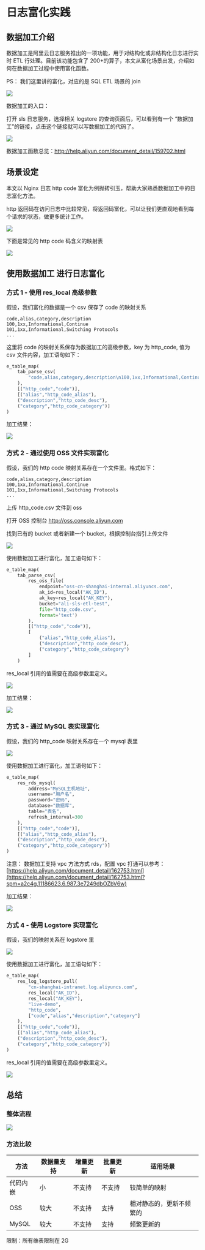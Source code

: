# 日志富化实践

## 数据加工介绍

数据加工是阿里云日志服务推出的一项功能，用于对结构化或非结构化日志进行实时 ETL 行处理。目前该功能包含了 200+的算子，本文从富化场景出发，介绍如何在数据加工过程中使用富化函数。

PS： 我们这里讲的富化，对应的是 SQL ETL 场景的 join

![](/img/dataprocessdemo/数据富化/数据富化整体概念.png)

数据加工的入口：

打开 sls 日志服务，选择相关 logstore 的查询页面后，可以看到有一个 “数据加工”的链接，点击这个链接就可以写数据加工的代码了。

![](/img/dataprocessdemo/begin-data-process.jpg)

数据加工函数总览：http://help.aliyun.com/document_detail/159702.html

## 场景设定

本文以 Nginx 日志 http code 富化为例抛砖引玉，帮助大家熟悉数据加工中的日志富化方法。

http 返回码在访问日志中比较常见，将返回码富化，可以让我们更直观地看到每个请求的状态，做更多统计工作。

![](/img/dataprocessdemo/数据富化/原始日志.png)

下面是常见的 http code 码含义的映射表

![](/img/dataprocessdemo/数据富化/httpcode对照表.png)

## 使用数据加工 进行日志富化

### 方式 1 - 使用 res_local 高级参数

假设，我们富化的数据是一个 csv 保存了 code 的映射关系

```
code,alias,category,description
100,1xx,Informational,Continue
101,1xx,Informational,Switching Protocols
...
```

这里将 code 的映射关系保存为数据加工的高级参数，key 为 http_code, 值为 csv 文件内容，加工语句如下：

```python
e_table_map(
	tab_parse_csv(
		"code,alias,category,description\n100,1xx,Informational,Continue\n101,1xx,Informational,Switching Protocols\n102,1xx,Informational,Processing (WebDAV)\n200,2xx,Success,OK\n201,2xx,Success,Created\n202,2xx,Success,Accepted\n203,2xx,Success,Non-Authoritative Information\n204,2xx,Success,No Content\n205,2xx,Success,Reset Content\n206,2xx,Success,Partial Content\n207,2xx,Success,Multi-Status (WebDAV)\n208,2xx,Success,Already Reported (WebDAV)\n226,2xx,Success,IM Used\n300,3xx,Redirection,Multiple Choices\n301,3xx,Redirection,Moved Permanently\n302,3xx,Redirection,Found\n303,3xx,Redirection,See Other\n304,3xx,Redirection,Not Modified\n305,3xx,Redirection,Use Proxy\n306,3xx,Redirection,(Unused)\n307,3xx,Redirection,Temporary Redirect\n308,3xx,Redirection,Permanent Redirect (experimental)\n400,4xx,Client Error,Bad Request\n401,4xx,Client Error,Unauthorized\n402,4xx,Client Error,Payment Required\n403,4xx,Client Error,Forbidden\n404,4xx,Client Error,Not Found\n405,4xx,Client Error,Method Not Allowed\n406,4xx,Client Error,Not Acceptable\n407,4xx,Client Error,Proxy Authentication Required\n408,4xx,Client Error,Request Timeout\n409,4xx,Client Error,Conflict\n410,4xx,Client Error,Gone\n411,4xx,Client Error,Length Required\n412,4xx,Client Error,Precondition Failed\n413,4xx,Client Error,Request Entity Too Large\n414,4xx,Client Error,Request-URI Too Long\n415,4xx,Client Error,Unsupported Media Type\n416,4xx,Client Error,Requested Range Not Satisfiable\n417,4xx,Client Error,Expectation Failed\n418,4xx,Client Error,I'm a teapot (RFC 2324)\n420,4xx,Client Error,Enhance Your Calm (Twitter)\n422,4xx,Client Error,Unprocessable Entity (WebDAV)\n423,4xx,Client Error,Locked (WebDAV)\n424,4xx,Client Error,Failed Dependency (WebDAV)\n425,4xx,Client Error,Reserved for WebDAV\n426,4xx,Client Error,Upgrade Required\n428,4xx,Client Error,Precondition Required\n429,4xx,Client Error,Too Many Requests\n431,4xx,Client Error,Request Header Fields Too Large\n444,4xx,Client Error,No Response (Nginx)\n449,4xx,Client Error,Retry With (Microsoft)\n450,4xx,Client Error,Blocked by Windows Parental Controls (Microsoft)\n451,4xx,Client Error,Unavailable For Legal Reasons\n499,4xx,Client Error,Client Closed Request (Nginx)\n500,5xx,Server Error,Internal Server Error\n501,5xx,Server Error,Not Implemented\n502,5xx,Server Error,Bad Gateway\n503,5xx,Server Error,Service Unavailable\n504,5xx,Server Error,Gateway Timeout\n505,5xx,Server Error,HTTP Version Not Supported\n506,5xx,Server Error,Variant Also Negotiates (Experimental)\n507,5xx,Server Error,Insufficient Storage (WebDAV)\n508,5xx,Server Error,Loop Detected (WebDAV)\n509,5xx,Server Error,Bandwidth Limit Exceeded (Apache)\n510,5xx,Server Error,Not Extended\n511,5xx,Server Error,Network Authentication Required\n598,5xx,Server Error,Network read timeout error\n599,5xx,Server Error,Network connect timeout error\n"
	),
	[("http_code","code")],
	[("alias","http_code_alias"),
	("description","http_code_desc"),
	("category","http_code_category")]
)
```

加工结果：

![](/img/dataprocessdemo/数据富化/httpcode富化效果.png)

### 方式 2 - 通过使用 OSS 文件实现富化

假设，我们的 http code 映射关系存在一个文件里。格式如下：

```
code,alias,category,description
100,1xx,Informational,Continue
101,1xx,Informational,Switching Protocols
...
```

上传 http_code.csv 文件到 oss

打开 OSS 控制台 http://oss.console.aliyun.com

找到已有的 bucket 或者新建一个 bucket，根据控制台指引上传文件

![](/img/dataprocessdemo/数据富化/上传oss.png)

使用数据加工进行富化，加工语句如下：

```python
e_table_map(
    tab_parse_csv(
		res_oss_file(
			endpoint="oss-cn-shanghai-internal.aliyuncs.com",
			ak_id=res_local("AK_ID"),
			ak_key=res_local("AK_KEY"),
			bucket="ali-sls-etl-test",
			file="http_code.csv",
			format='text')
		),
		[("http_code","code")],
		[
			("alias","http_code_alias"),
			("description","http_code_desc"),
			("category","http_code_category")
		]
	)
```

res_local 引用的值需要在高级参数里定义。

![](/img/dataprocessdemo/数据富化/高级参数设置.jpg)

加工结果：

![](/img/dataprocessdemo/数据富化/加工结果2.png)

### 方式 3 - 通过 MySQL 表实现富化

假设，我们的 http_code 映射关系存在一个 mysql 表里

![](/img/dataprocessdemo/数据富化/http2sql.png)

使用数据加工进行富化，加工语句如下：

```python
e_table_map(
	res_rds_mysql(
		address="MySQL主机地址",
		username="用户名",
		password="密码",
        database="数据库",
		table="表名",
		refresh_interval=300
	),
	[("http_code","code")],
	[("alias","http_code_alias"),
	("description","http_code_desc"),
	("category","http_code_category")]
)
```

注意： 数据加工支持 vpc 方法方式 rds，配置 vpc 打通可以参考：[https://help.aliyun.com/document_detail/162753.html](https://help.aliyun.com/document_detail/162753.html?spm=a2c4g.11186623.6.987.3e7249dbOZbV6w)

加工结果：

![](/img/dataprocessdemo/数据富化/加工结果3.png)

### 方式 4 - 使用 Logstore 实现富化

假设，我们的映射关系在 logstore 里

![](/img/dataprocessdemo/数据富化/原始日志1.png)

使用数据加工进行富化，加工语句如下：

```python
e_table_map(
	res_log_logstore_pull(
		"cn-shanghai-intranet.log.aliyuncs.com",
        res_local("AK_ID"),
		res_local("AK_KEY"),
		"live-demo",
		"http_code",
        ["code","alias","description","category"]
	),
	[("http_code","code")],
	[("alias","http_code_alias"),
	("description","http_code_desc"),
	("category","http_code_category")]
)
```

res_local 引用的值需要在高级参数里定义。

![](/img/dataprocessdemo/数据富化/高级参数设置.jpg)

## 总结

### 整体流程

![](/img/dataprocessdemo/数据富化/整体流程.png)

### 方法比较

| 方法     | 数据量支持 | 增量更新 | 批量更新 | 适用场景                 |
| -------- | ---------- | -------- | -------- | ------------------------ |
| 代码内嵌 | 小         | 不支持   | 不支持   | 较简单的映射             |
| OSS      | 较大       | 不支持   | 支持     | 相对静态的，更新不频繁的 |
| MySQL    | 较大       | 不支持   | 支持     | 频繁更新的               |

限制：所有维表限制在 2G
